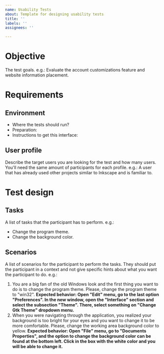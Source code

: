 ```yaml
---
name: Usability Tests
about: Template for designing usability tests
title: ''
labels: ''
assignees: ''

---
```


# Objective
The test goals. e.g.: Evaluate the account customizations feature and website information placement.

# Requirements

## Environment
* Where the tests should run? <!-- Which interface is being tested. It can be a prototype, deployed version, a legacy interface, etc. e.g.: version 1.0.1 -->
* Preparation: <!-- How should the interface be prepared. e.g: Create a new document. -->
* Instructions to get this interface: <!-- Provide some instructions to install/ get the program which is being tested for facilitators to configure their environment. Reset the environment for each test. -->

## User profile
Describe the target users you are looking for the test and how many users. You'll need the same amount of participants for each profile. e.g.: A user that has already used other projects similar to Inkscape and is familiar to.

# Test design
## Tasks
A list of tasks that the participant has to perform. e.g.:

* Change the program theme.
* Change the background color.

## Scenarios
A list of scenarios for the participant to perform the tasks. They should put the participant in a context and not give specific hints about what you want the participant to do. e.g.:

1. You are a big fan of the old Windows look and the first thing you want to do is to change the program theme. Please, change the program theme to "win32". **Expected behavior: Open "Edit" menu, go to the last option "Preferences". In the new window, open the "Interface" section and select the subsection "Theme". There, select something on "Change Gtk Theme" dropdown menu.**
2. When you were navigating through the application, you realized your background is too bright for your eyes and you want to change it to be more comfortable. Please, change the working area background color to yellow. **Expected behavior: Open "File" menu, go to "Documents Properties", and the option to change the background color can be found at the bottom left. Click in the box with the white color and you will be able to change it.**

<!-- 

## Results

Uncomment this section once you have your results.

### Task 1

7 of 7 participants succeeded.

Write here about your general impression about the results of this task.

#### What went well?
All the participants were able to perform the task. Once they found the right configuration panel, they were able to change it very easily.

#### What were the challenges?
Some participants tried to look for this option in the "View" menu because the wording suggested that it had something to do with what they see.

-->
